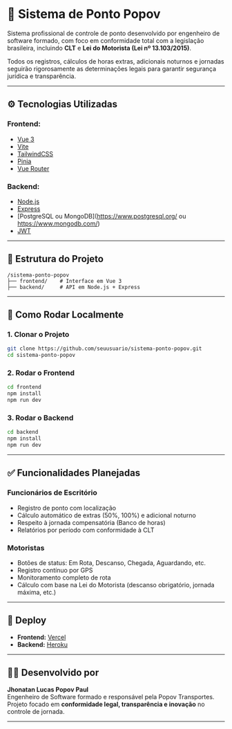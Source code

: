 # 📌 Sistema de Ponto Popov

Sistema profissional de controle de ponto desenvolvido por engenheiro de software formado, com foco em conformidade total com a legislação brasileira, incluindo **CLT** e **Lei do Motorista (Lei nº 13.103/2015)**.

Todos os registros, cálculos de horas extras, adicionais noturnos e jornadas seguirão rigorosamente as determinações legais para garantir segurança jurídica e transparência.

---

## ⚙️ Tecnologias Utilizadas

### Frontend:
- [Vue 3](https://vuejs.org/)
- [Vite](https://vitejs.dev/)
- [TailwindCSS](https://tailwindcss.com/)
- [Pinia](https://pinia.vuejs.org/)
- [Vue Router](https://router.vuejs.org/)

### Backend:
- [Node.js](https://nodejs.org/)
- [Express](https://expressjs.com/)
- [PostgreSQL ou MongoDB](https://www.postgresql.org/ ou https://www.mongodb.com/)
- [JWT](https://jwt.io/)

---

## 📁 Estrutura do Projeto

```
/sistema-ponto-popov
├── frontend/    # Interface em Vue 3
├── backend/     # API em Node.js + Express
```

---

## 🚀 Como Rodar Localmente

### 1. Clonar o Projeto
```bash
git clone https://github.com/seuusuario/sistema-ponto-popov.git
cd sistema-ponto-popov
```

### 2. Rodar o Frontend
```bash
cd frontend
npm install
npm run dev
```

### 3. Rodar o Backend
```bash
cd backend
npm install
npm run dev
```

---

## ✅ Funcionalidades Planejadas

### Funcionários de Escritório
- Registro de ponto com localização
- Cálculo automático de extras (50%, 100%) e adicional noturno
- Respeito à jornada compensatória (Banco de horas)
- Relatórios por período com conformidade à CLT

### Motoristas
- Botões de status: Em Rota, Descanso, Chegada, Aguardando, etc.
- Registro contínuo por GPS
- Monitoramento completo de rota
- Cálculo com base na Lei do Motorista (descanso obrigatório, jornada máxima, etc.)

---

## 📡 Deploy
- **Frontend:** [Vercel](https://vercel.com/)
- **Backend:** [Heroku](https://www.heroku.com/)

---

## 👨‍💻 Desenvolvido por
**Jhonatan Lucas Popov Paul**  
Engenheiro de Software formado e responsável pela Popov Transportes.  
Projeto focado em **conformidade legal, transparência e inovação** no controle de jornada.

---
